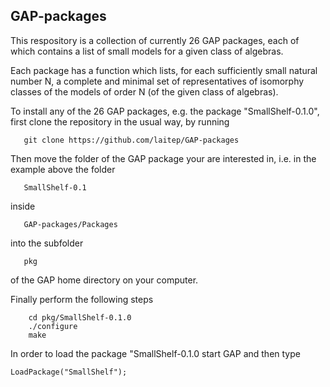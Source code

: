 ## GAP-packages

This respository is a collection of currently 26 GAP packages, 
each of which contains a list of small models for a given class of algebras.

Each package has a function which lists, for each sufficiently small natural number N, 
a complete and minimal set of representatives of isomorphy classes of the models of order N
(of the given class of algebras).
 
To install any of the 26 GAP packages, e.g. the package "SmallShelf-0.1.0", 
first clone the repository in the usual way, by running

       git clone https://github.com/laitep/GAP-packages


Then move the folder of the GAP package your are interested in, i.e. in the example above the folder 

       SmallShelf-0.1 
       
inside 
        
       GAP-packages/Packages

into the subfolder 
         
       pkg

of the GAP home directory on your computer. 

Finally perform the following steps

        cd pkg/SmallShelf-0.1.0
        ./configure
        make  

In order to load the package "SmallShelf-0.1.0 start GAP and then type

	LoadPackage("SmallShelf"); 
 